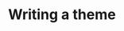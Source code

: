 ---
layout: doc
permalink: /docs/extensions/tutorials/writing-a-theme
title: Writing a theme
section: Tutorials
---